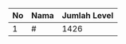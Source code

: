 | No | Nama            | Jumlah Level |
|----|-----------------|--------------|
| 1  | #    |    1426        |
